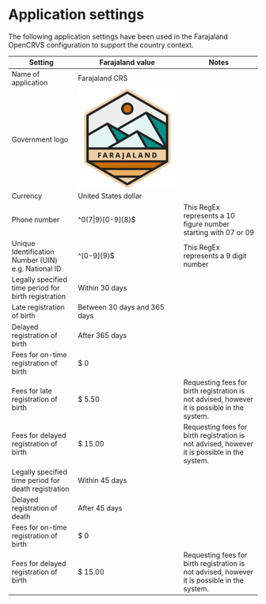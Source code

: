 # Application settings

The following application settings have been used in the Farajaland OpenCRVS configuration to support the country context. &#x20;

| Setting                                              | Farajaland value                                                            | Notes                                                                                        |
| ---------------------------------------------------- | --------------------------------------------------------------------------- | -------------------------------------------------------------------------------------------- |
| Name of application                                  | Farajaland CRS                                                              |                                                                                              |
| Government logo                                      | <img src="../../../.gitbook/assets/image (11).png" alt="" data-size="line"> |                                                                                              |
| Currency                                             | United States dollar                                                        |                                                                                              |
| Phone number                                         | ^0(7\|9)\[0-9]{8}$                                                          | This RegEx represents a 10 figure number starting with 07 or 09                              |
| Unique Identification Number (UIN) e.g. National ID  | ^\[0-9]{9}$                                                                 | This RegEx represents a 9 digit number                                                       |
| Legally specified time period for birth registration | Within 30 days                                                              |                                                                                              |
| Late registration of birth                           | Between 30 days and 365 days                                                |                                                                                              |
| Delayed registration of birth                        | After 365 days                                                              |                                                                                              |
| Fees for on-time registration of birth               | $ 0                                                                         |                                                                                              |
| Fees for late registration of birth                  | $ 5.50                                                                      | Requesting fees for birth registration is not advised, however it is possible in the system. |
| Fees for delayed registration of birth               | $ 15.00                                                                     | Requesting fees for birth registration is not advised, however it is possible in the system. |
| Legally specified time period for death registration | Within 45 days                                                              |                                                                                              |
| Delayed registration of death                        | After 45 days                                                               |                                                                                              |
| Fees for on-time registration of birth               | $ 0                                                                         |                                                                                              |
| Fees for delayed registration of birth               | $ 15.00                                                                     | Requesting fees for birth registration is not advised, however it is possible in the system. |
